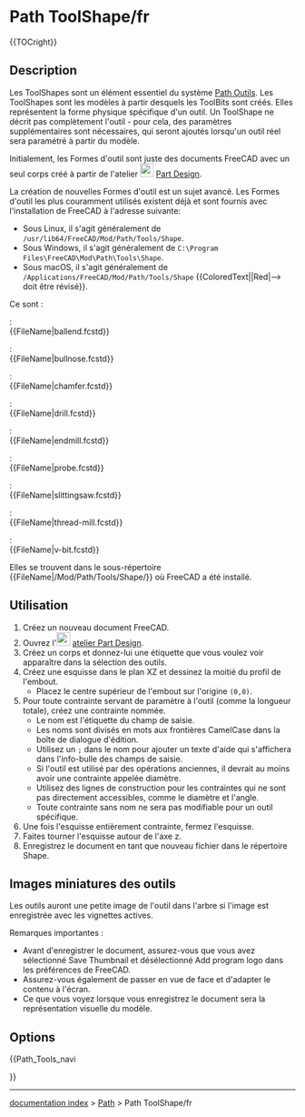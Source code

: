 # Path ToolShape/fr
{{TOCright}}

## Description

Les ToolShapes sont un élément essentiel du système [Path Outils](Path_Tools/fr.md). Les ToolShapes sont les modèles à partir desquels les ToolBits sont créés. Elles représentent la forme physique spécifique d\'un outil. Un ToolShape ne décrit pas complètement l\'outil - pour cela, des paramètres supplémentaires sont nécessaires, qui seront ajoutés lorsqu\'un outil réel sera paramétré à partir du modèle.

Initialement, les Formes d\'outil sont juste des documents FreeCAD avec un seul corps créé à partir de l\'atelier <img alt="" src=images/Workbench_PartDesign.svg  style="width:24px;"> [Part Design](PartDesign_Workbench/fr.md).

La création de nouvelles Formes d\'outil est un sujet avancé. Les Formes d\'outil les plus couramment utilisés existent déjà et sont fournis avec l\'installation de FreeCAD à l\'adresse suivante:

-   Sous Linux, il s\'agit généralement de `/usr/lib64/FreeCAD/Mod/Path/Tools/Shape`.
-   Sous Windows, il s\'agit généralement de `C:\Program Files\FreeCAD\Mod\Path\Tools\Shape`.
-   Sous macOS, il s\'agit généralement de `/Applications/FreeCAD/Mod/Path/Tools/Shape` {{ColoredText||Red|--> doit être révisé}}.

Ce sont :

:   
    {{FileName|ballend.fcstd}}
    

:   
    {{FileName|bullnose.fcstd}}
    

:   
    {{FileName|chamfer.fcstd}}
    

:   
    {{FileName|drill.fcstd}}
    

:   
    {{FileName|endmill.fcstd}}
    

:   
    {{FileName|probe.fcstd}}
    

:   
    {{FileName|slittingsaw.fcstd}}
    

:   
    {{FileName|thread-mill.fcstd}}
    

:   
    {{FileName|v-bit.fcstd}}
    

Elles se trouvent dans le sous-répertoire {{FileName|/Mod/Path/Tools/Shape/}} où FreeCAD a été installé.

## Utilisation

1.  Créez un nouveau document FreeCAD.
2.  Ouvrez l\'<img alt="" src=images/Workbench_PartDesign.svg  style="width:24px;"> [atelier Part Design](PartDesign_Workbench/fr.md).
3.  Créez un corps et donnez-lui une étiquette que vous voulez voir apparaître dans la sélection des outils.
4.  Créez une esquisse dans le plan XZ et dessinez la moitié du profil de l\'embout.
    -   Placez le centre supérieur de l\'embout sur l\'origine `(0,0)`.
5.  Pour toute contrainte servant de paramètre à l\'outil (comme la longueur totale), créez une contrainte nommée.
    -   Le nom est l\'étiquette du champ de saisie.
    -   Les noms sont divisés en mots aux frontières CamelCase dans la boîte de dialogue d\'édition.
    -   Utilisez un `;` dans le nom pour ajouter un texte d\'aide qui s\'affichera dans l\'info-bulle des champs de saisie.
    -   Si l\'outil est utilisé par des opérations anciennes, il devrait au moins avoir une contrainte appelée diamètre.
    -   Utilisez des lignes de construction pour les contraintes qui ne sont pas directement accessibles, comme le diamètre et l\'angle.
    -   Toute contrainte sans nom ne sera pas modifiable pour un outil spécifique.
6.  Une fois l\'esquisse entièrement contrainte, fermez l\'esquisse.
7.  Faites tourner l\'esquisse autour de l\'axe z.
8.  Enregistrez le document en tant que nouveau fichier dans le répertoire Shape.

## Images miniatures des outils 

Les outils auront une petite image de l\'outil dans l\'arbre si l\'image est enregistrée avec les vignettes actives.

Remarques importantes :

-   Avant d\'enregistrer le document, assurez-vous que vous avez sélectionné Save Thumbnail et désélectionné Add program logo dans les préférences de FreeCAD.
-   Assurez-vous également de passer en vue de face et d\'adapter le contenu à l\'écran.
-   Ce que vous voyez lorsque vous enregistrez le document sera la représentation visuelle du modèle.

## Options





{{Path_Tools_navi

}}

---
[documentation index](../README.md) > [Path](Path_Workbench.md) > Path ToolShape/fr
